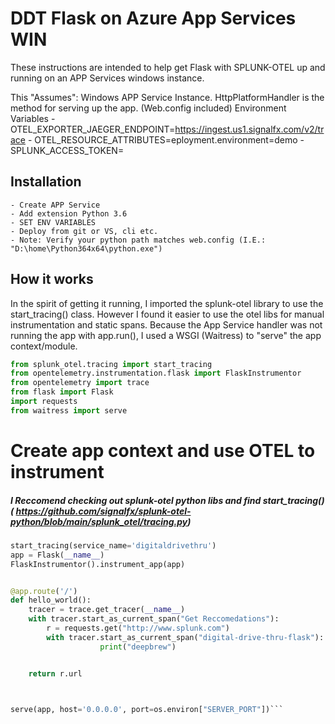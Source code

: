 # DDT Flask on Azure App Services WIN

These instructions are intended to help get Flask with SPLUNK-OTEL up and running on an APP Services windows instance.  

This "Assumes":
     Windows APP Service Instance.
     HttpPlatformHandler is the method for serving up the app.  (Web.config included)
     Environment Variables 
        - OTEL_EXPORTER_JAEGER_ENDPOINT=https://ingest.us1.signalfx.com/v2/trace
        - OTEL_RESOURCE_ATTRIBUTES=eployment.environment=demo
        - SPLUNK_ACCESS_TOKEN=<your access token>


## Installation

    - Create APP Service
    - Add extension Python 3.6
    - SET ENV VARIABLES
    - Deploy from git or VS, cli etc.
    - Note: Verify your python path matches web.config (I.E.: "D:\home\Python364x64\python.exe")


## How it works


In the spirit of getting it running, I imported the splunk-otel library to use the start_tracing() class. However I found it easier to use the otel libs for manual instrumentation and static spans.  Because the App Service handler was not running the app with app.run(), I used a WSGI (Waitress) to "serve"  the app context/module.

```python
from splunk_otel.tracing import start_tracing
from opentelemetry.instrumentation.flask import FlaskInstrumentor
from opentelemetry import trace
from flask import Flask
import requests
from waitress import serve
``` 
    

# Create app context  and use OTEL to instrument

##### I Reccomend checking out splunk-otel python libs and find start_tracing()  ( https://github.com/signalfx/splunk-otel-python/blob/main/splunk_otel/tracing.py)




```python
start_tracing(service_name='digitaldrivethru')
app = Flask(__name__)
FlaskInstrumentor().instrument_app(app)


@app.route('/')
def hello_world():
    tracer = trace.get_tracer(__name__)
    with tracer.start_as_current_span("Get Reccomedations"):
        r = requests.get("http://www.splunk.com")
        with tracer.start_as_current_span("digital-drive-thru-flask"):
                    print("deepbrew")


    return r.url



serve(app, host='0.0.0.0', port=os.environ["SERVER_PORT"])```




